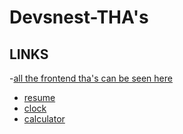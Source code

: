 # Devsnest-THA's

## LINKS
-[all the frontend tha's can be seen here](https://shauryasrivatava.github.io/devsnest_frontend/)

- [resume](https://shauryasrivatava.github.io/devsnest_frontend/day03)
- [clock](https://shauryasrivatava.github.io/devsnest_frontend/day04)
- [calculator](https://shauryasrivatava.github.io/devsnest_frontend/day05)